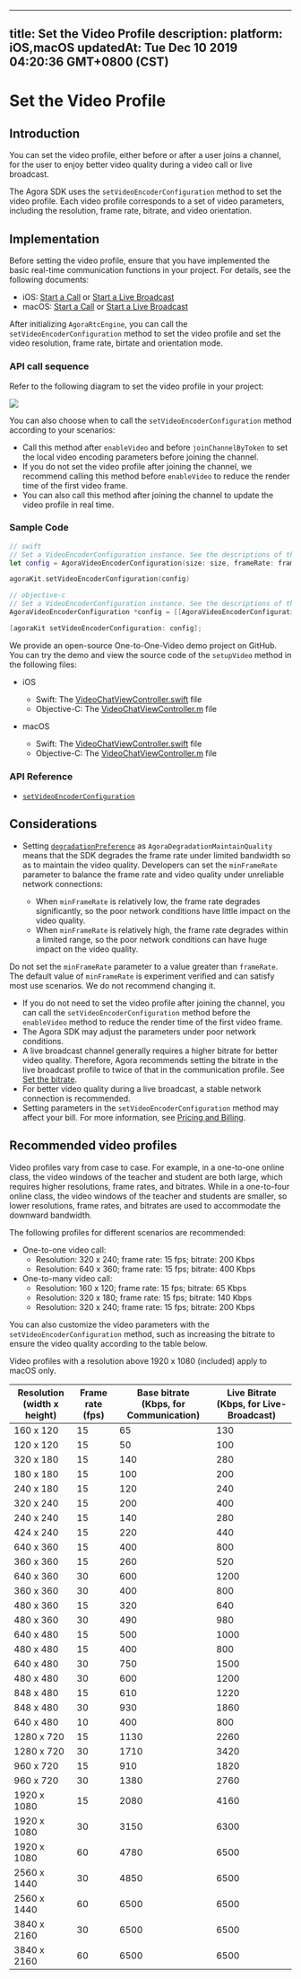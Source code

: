 
---
title: Set the Video Profile
description: 
platform: iOS,macOS
updatedAt: Tue Dec 10 2019 04:20:36 GMT+0800 (CST)
---
# Set the Video Profile
## Introduction

You can set the video profile, either before or after a user joins a channel, for the user to enjoy better video quality during a video call or live broadcast.

The Agora SDK uses the `setVideoEncoderConfiguration` method to set the video profile. Each video profile corresponds to a set of video parameters, including the resolution, frame rate, bitrate, and video orientation.

## Implementation

Before setting the video profile, ensure that you have implemented the basic real-time communication functions in your project. For details, see the following documents:
- iOS: [Start a Call](../../en/Video/start_call_ios.md) or [Start a Live Broadcast](../../en/Video/start_live_ios.md)
- macOS: [Start a Call](../../en/Video/start_call_mac.md) or [Start a Live Broadcast](../../en/Video/start_live_mac.md)

After initializing `AgoraRtcEngine`, you can call the `setVideoEncoderConfiguration` method to set the video profile and set the video resolution, frame rate, birtate and orientation mode.

### API call sequence

Refer to the following diagram to set the video profile in your project:

![](https://web-cdn.agora.io/docs-files/1568871728079)

You can also choose when to call the `setVideoEncoderConfiguration` method according to your scenarios:

- Call this method after `enableVideo` and before `joinChannelByToken` to set the local video encoding parameters before joining the channel.
- If you do not set the video profile after joining the channel, we recommend calling this method before `enableVideo` to reduce the render time of the first video frame.
- You can also call this method after joining the channel to update the video profile in real time.


### Sample Code

```swift
// swift
// Set a VideoEncoderConfiguration instance. See the descriptions of the parameters in API Reference.
let config = AgoraVideoEncoderConfiguration(size: size, frameRate: frameRate, bitrate: bitrate, orientationMode: orientationMode, degradationPreference: degradationPreference)

agoraKit.setVideoEncoderConfiguration(config)
```

```objective-c
// objective-c
// Set a VideoEncoderConfiguration instance. See the descriptions of the parameters in API Reference.
AgoraVideoEncoderConfiguration *config = [[AgoraVideoEncoderConfiguration alloc] initWithSize: size frameRate: frameRate bitrate: bitrate orientationMode: AgoraVideoOutputOrientationModeAdaptative degradationPreference: AgoraDegradationMaintainQuality];

[agoraKit setVideoEncoderConfiguration: config];
```

We provide an open-source One-to-One-Video demo project on GitHub. You can try the demo and view the source code of the `setupVideo` method in the following files:

- iOS
	- Swift: The [VideoChatViewController.swift](https://github.com/AgoraIO/Basic-Video-Call/blob/master/One-to-One-Video/Agora-iOS-Tutorial-Swift-1to1/Agora%20iOS%20Tutorial/VideoChatViewController.swift) file
	- Objective-C: The [VideoChatViewController.m](https://github.com/AgoraIO/Basic-Video-Call/blob/master/One-to-One-Video/Agora-iOS-Tutorial-Objective-C-1to1/Agora%20iOS%20Tutorial%20Objective-C/VideoChat/VideoChatViewController.m) file

- macOS
	- Swift: The [VideoChatViewController.swift](https://github.com/AgoraIO/Basic-Video-Call/blob/master/One-to-One-Video/Agora-macOS-Tutorial-Swift-1to1/Agora%20Mac%20Tutorial%20Swift/VideoChat/VideoChatViewController.swift) file
	- Objective-C: The [VideoChatViewController.m](https://github.com/AgoraIO/Basic-Video-Call/blob/master/One-to-One-Video/Agora-macOS-Tutorial-Objective-C-1to1/Agora%20Mac%20Tutorial%20Objective-C/VideoChat/VideoChatViewController.m) file

### API Reference
* [`setVideoEncoderConfiguration`](https://docs.agora.io/en/Video/API%20Reference/oc/v2.4/Classes/AgoraRtcEngineKit.html#//api/name/setVideoEncoderConfiguration:)

## Considerations

- Setting [`degradationPreference`](https://docs.agora.io/en/Video/API%20Reference/oc/v2.4/Classes/AgoraVideoEncoderConfiguration.html#//api/name/degradationPreference) as `AgoraDegradationMaintainQuality` means that the SDK degrades the frame rate under limited bandwidth so as to maintain the video quality. Developers can set the `minFrameRate` parameter to balance the frame rate and video quality under unreliable network connections:

	- When  `minFrameRate` is relatively low, the frame rate degrades significantly, so the poor network conditions have little impact on the video quality.
	- When `minFrameRate` is relatively high, the frame rate degrades within a limited range, so the poor network conditions can have huge impact on the video quality.

 Do not set the `minFrameRate` parameter to a value greater than `frameRate`. The default value of `minFrameRate` is experiment verified and can satisfy most use scenarios. We do not recommend changing it.
- If you do not need to set the video profile after joining the channel, you can call the `setVideoEncoderConfiguration` method before the `enableVideo` method to reduce the render time of the first video frame.
- The Agora SDK may adjust the parameters under poor network conditions. 
-  A live broadcast channel generally requires a higher bitrate for better video quality. Therefore, Agora recommends setting the bitrate in the live broadcast profile to twice of that in the communication profile. See [Set the bitrate](https://docs.agora.io/en/Video/API%20Reference/oc/Classes/AgoraVideoEncoderConfiguration.html#//api/name/bitrate).
- For better video quality during a live broadcast, a stable network connection is recommended.
- Setting parameters in the `setVideoEncoderConfiguration` method may affect your bill. For more information, see [Pricing and Billing](https://docs.agora.io/en/faq/video_billing).

## Recommended video profiles

Video profiles vary from case to case. For example, in a one-to-one online class, the video windows of the teacher and student are both large, which requires higher resolutions, frame rates, and bitrates. While in a one-to-four online class, the video windows of the teacher and students are smaller, so lower resolutions, frame rates, and bitrates are used to accommodate the downward bandwidth.

 The following profiles for different scenarios are recommended:

- One-to-one video call: 
  - Resolution: 320 x 240; frame rate: 15 fps; bitrate: 200 Kbps
  - Resolution: 640 x 360; frame rate: 15 fps; bitrate: 400 Kbps
- One-to-many video call: 
  - Resolution: 160 x 120; frame rate: 15 fps; bitrate: 65 Kbps
  - Resolution: 320 x 180; frame rate: 15 fps; bitrate: 140 Kbps
  - Resolution: 320 x 240; frame rate: 15 fps; bitrate: 200 Kbps 

You can also customize the video parameters with the `setVideoEncoderConfiguration` method, such as increasing the bitrate to ensure the video quality according to the table below.

<div class="alert note">Video profiles with a resolution above 1920 x 1080 (included) apply to macOS only.</div>

| Resolution<br>(width x height) | Frame rate<br>(fps) | Base bitrate<br>(Kbps, for Communication) | Live Bitrate<br>(Kbps, for Live-Broadcast) |
| ------------------------------ | ------------------- | ----------------------------------------- | ------------------------------------------ |
| 160 x 120                      | 15                  | 65                                        | 130                                        |
| 120 x 120                      | 15                  | 50                                        | 100                                        |
| 320 x 180                      | 15                  | 140                                       | 280                                        |
| 180 x 180                      | 15                  | 100                                       | 200                                        |
| 240 x 180                      | 15                  | 120                                       | 240                                        |
| 320 x 240                      | 15                  | 200                                       | 400                                        |
| 240 x 240                      | 15                  | 140                                       | 280                                        |
| 424 x 240                      | 15                  | 220                                       | 440                                        |
| 640 x 360                      | 15                  | 400                                       | 800                                        |
| 360 x 360                      | 15                  | 260                                       | 520                                        |
| 640 x 360                      | 30                  | 600                                       | 1200                                       |
| 360 x 360                      | 30                  | 400                                       | 800                                        |
| 480 x 360                      | 15                  | 320                                       | 640                                        |
| 480 x 360                      | 30                  | 490                                       | 980                                        |
| 640 x 480                      | 15                  | 500                                       | 1000                                       |
| 480 x 480                      | 15                  | 400                                       | 800                                        |
| 640 x 480                      | 30                  | 750                                       | 1500                                       |
| 480 x 480                      | 30                  | 600                                       | 1200                                       |
| 848 x 480                      | 15                  | 610                                       | 1220                                       |
| 848 x 480                      | 30                  | 930                                       | 1860                                       |
| 640 x 480                      | 10                  | 400                                       | 800                                        |
| 1280 x 720                     | 15                  | 1130                                      | 2260                                       |
| 1280 x 720                     | 30                  | 1710                                      | 3420                                       |
| 960 x 720                      | 15                  | 910                                       | 1820                                       |
| 960 x 720                      | 30                  | 1380                                      | 2760                                       |
| 1920 x 1080                    | 15                  | 2080                                      | 4160                                       |
| 1920 x 1080                    | 30                  | 3150                                      | 6300                                       |
| 1920 x 1080                    | 60                  | 4780                                      | 6500                                       |
| 2560 x 1440                    | 30                  | 4850                                      | 6500                                       |
| 2560 x 1440                    | 60                  | 6500                                      | 6500                                       |
| 3840 x 2160                    | 30                  | 6500                                      | 6500                                       |
| 3840 x 2160                    | 60                  | 6500                                      | 6500                                       |

